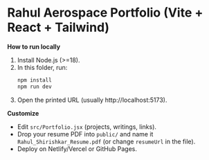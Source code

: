 # Rahul Aerospace Portfolio (Vite + React + Tailwind)

**How to run locally**
1. Install Node.js (>=18).
2. In this folder, run:
   ```bash
   npm install
   npm run dev
   ```
3. Open the printed URL (usually http://localhost:5173).

**Customize**
- Edit `src/Portfolio.jsx` (projects, writings, links).
- Drop your resume PDF into `public/` and name it `Rahul_Shirishkar_Resume.pdf` (or change `resumeUrl` in the file).
- Deploy on Netlify/Vercel or GitHub Pages.
